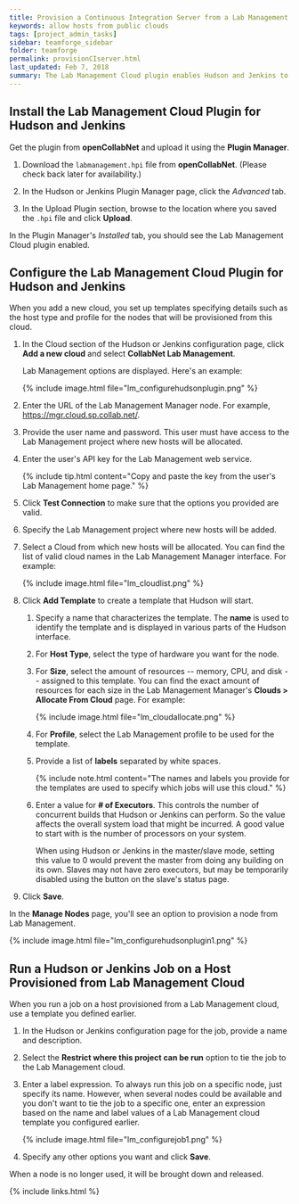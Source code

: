 ```yaml
---
title: Provision a Continuous Integration Server from a Lab Management Cloud
keywords: allow hosts from public clouds
tags: [project_admin_tasks]
sidebar: teamforge_sidebar
folder: teamforge
permalink: provisionCIserver.html
last_updated: Feb 7, 2018
summary: The Lab Management Cloud plugin enables Hudson and Jenkins to automatically create slaves from Lab Management clouds.
---
```


## Install the Lab Management Cloud Plugin for Hudson and Jenkins

Get the plugin from **openCollabNet** and upload it using the **Plugin Manager**.

 1. Download the `labmanagement.hpi` file from **openCollabNet**. (Please check back later for availability.)

 2. In the Hudson or Jenkins Plugin Manager page, click the _Advanced_ tab.

 3. In the Upload Plugin section, browse to the location where you saved the `.hpi` file and click **Upload**.


In the Plugin Manager's _Installed_ tab, you should see the Lab Management Cloud plugin enabled.


## Configure the Lab Management Cloud Plugin for Hudson and Jenkins

When you add a new cloud, you set up templates specifying details such as the host type and profile for the nodes that will be provisioned from this cloud.

 1. In the Cloud section of the Hudson or Jenkins configuration page, click **Add a new cloud** and select **CollabNet Lab Management**.

    Lab Management options are displayed. Here's an example:

    {% include image.html file="lm_configurehudsonplugin.png" %}

 2. Enter the URL of the Lab Management Manager node. For example, https://mgr.cloud.sp.collab.net/.

 3. Provide the user name and password. This user must have access to the Lab Management project where new hosts will be allocated.

 4. Enter the user's API key for the Lab Management web service.

    {% include tip.html content="Copy and paste the key from the user's Lab Management home page." %}

 5. Click **Test Connection** to make sure that the options you provided are valid.

 6. Specify the Lab Management project where new hosts will be added.

 7. Select a Cloud from which new hosts will be allocated. You can find the list of valid cloud names in the Lab Management Manager interface. For example:

    {% include image.html file="lm_cloudlist.png" %}

 8. Click **Add Template** to create a template that Hudson will start.

    1. Specify a name that characterizes the template. The **name** is used to identify the template and is displayed in various parts of the Hudson interface.

    2. For **Host Type**, select the type of hardware you want for the node.

    3. For **Size**, select the amount of resources -- memory, CPU, and disk -- assigned to this template. You can find the exact amount of resources for each size in the Lab Management Manager's **Clouds > Allocate From Cloud** page. For example:

       {% include image.html file="lm_cloudallocate.png" %}

    4. For **Profile**, select the Lab Management profile to be used for the template.

    5. Provide a list of **labels** separated by white spaces.

       {% include note.html content="The names and labels you provide for the templates are used to specify which jobs will use this cloud." %}

    6. Enter a value for **# of Executors**. This controls the number of concurrent builds that Hudson or Jenkins can perform. So the value affects the overall system load that might be incurred. A good value to start with is the number of processors on your system.

       When using Hudson or Jenkins in the master/slave mode, setting this value to 0 would prevent the master from doing any building on its own. Slaves may not have zero executors, but may be temporarily disabled using the button on the slave's status page.

 9. Click **Save**.

In the **Manage Nodes** page, you'll see an option to provision a node from Lab Management.

 {% include image.html file="lm_configurehudsonplugin1.png" %}

## Run a Hudson or Jenkins Job on a Host Provisioned from Lab Management Cloud

When you run a job on a host provisioned from a Lab Management cloud, use a template you defined earlier.

 1. In the Hudson or Jenkins configuration page for the job, provide a name and description.

 2. Select the **Restrict where this project can be run** option to tie the job to the Lab Management cloud.

 3. Enter a label expression. To always run this job on a specific node, just specify its name. However, when several nodes could be available and you don't want to tie the job to a specific one, enter an expression based on the name and label values of a Lab Management cloud template you configured earlier.

    {% include image.html file="lm_configurejob1.png" %}

 4. Specify any other options you want and click **Save**.

 When a node is no longer used, it will be brought down and released.




{% include links.html %}
